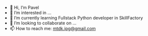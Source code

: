 - 👋 Hi, I’m Pavel
- 👀 I’m interested in ...
- 🌱 I’m currently learning Fullstack Python developer in SkillFactory
- 💞️ I’m looking to collaborate on ...
- 📫 How to reach me: mtdk.ipg@gmail.com

<!---
IvaninPG/IvaninPG is a ✨ special ✨ repository because its `README.md` (this file) appears on your GitHub profile.
You can click the Preview link to take a look at your changes.
--->
